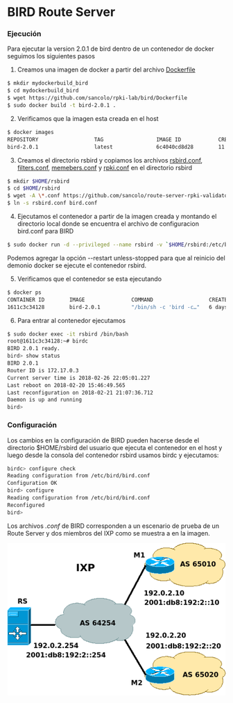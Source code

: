 # BIRD Route Server

### Ejecución
Para ejecutar la version 2.0.1 de bird dentro de un contenedor de docker seguimos los siguientes pasos

1. Creamos una imagen de docker a partir del archivo [Dockerfile](Dockerfile)
```sh
$ mkdir mydockerbuild_bird
$ cd mydockerbuild_bird
$ wget https://github.com/sancolo/rpki-lab/bird/Dockerfile
$ sudo docker build -t bird-2.0.1 .
```
2. Verificamos que la imagen esta creada en el host
```sh
$ docker images
REPOSITORY                  TAG                 IMAGE ID            CREATED             SIZE
bird-2.0.1                  latest              6c4040cd8d28        11 days ago         392MB
```
3. Creamos el directorio rsbird y copiamos los archivos [rsbird.conf](rsbird.conf), [filters.conf](filters.conf), [memebers.conf](members.conf) y [rpki.conf](rpki.conf) en el directorio rsbird
```sh
$ mkdir $HOME/rsbird
$ cd $HOME/rsbird
$ wget -A \*.conf https://github.com/sancolo/route-server-rpki-validator/
$ ln -s rsbird.conf bird.conf
```
4. Ejecutamos el contenedor a partir de la imagen creada y montando el directorio local donde se encuentra el archivo de configuracion bird.conf para BIRD
```sh
$ sudo docker run -d --privileged --name rsbird -v `$HOME/rsbird:/etc/bird:rw -h rsbird -p 179:179 bird-2.0.1
```
Podemos agregar la opción --restart unless-stopped para que al reinicio del demonio docker se ejecute el contenedor rsbird.

5. Verificamos que el contenedor se esta ejecutando
```sh
$ docker ps
CONTAINER ID        IMAGE               COMMAND                  CREATED             STATUS        PORTS        NAMES
1611c3c34128        bird-2.0.1          "/bin/sh -c 'bird -c…"   6 days ago          Up 6 days     179/tcp      rsbird
```
6. Para entrar al contenedor ejecutamos
```sh
$ sudo docker exec -it rsbird /bin/bash
root@1611c3c34128:~# birdc
BIRD 2.0.1 ready.
bird> show status
BIRD 2.0.1
Router ID is 172.17.0.3
Current server time is 2018-02-26 22:05:01.227
Last reboot on 2018-02-20 15:46:49.565
Last reconfiguration on 2018-02-21 21:07:36.712
Daemon is up and running
bird>     
```

### Configuración

Los cambios en la configuración de BIRD pueden hacerse desde el directorio $HOME/rsbird del usuario que ejecuta el contenedor en el host y luego desde la consola del contenedor rsbird usamos birdc y ejecutamos:
```sh
birdc> configure check
Reading configuration from /etc/bird/bird.conf
Configuration OK
bird> configure 
Reading configuration from /etc/bird/bird.conf
Reconfigured
bird>
```

Los archivos *.conf* de BIRD corresponden a un escenario de prueba de un Route Server y dos miembros del IXP como se muestra a en la imagen.

![](IXP_RS_2M.png)
 
